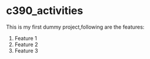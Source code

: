 # c390_activities

This is my first dummy project,following are the features:
1. Feature 1
2. Feature 2
3. Feature 3
